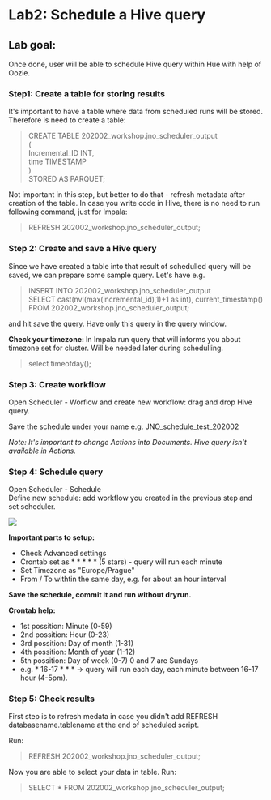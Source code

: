 # Lab2: Schedule a Hive query

## Lab goal: 
Once done, user will be able to schedule Hive query within Hue with help of Oozie. 

### Step1: Create a table for storing results
It's important to have a table where data from scheduled runs will be stored. Therefore is need to create a table: 

> CREATE TABLE 202002_workshop.jno_scheduler_output <br>
> ( <br>
> Incremental_ID INT, <br> 
> time TIMESTAMP <br> 
> ) <br>
> STORED AS PARQUET; 

Not important in this step, but better to do that - refresh metadata after creation of the table. In case you write code in Hive, there is no need to run following command, just for Impala: 

> REFRESH 202002_workshop.jno_scheduler_output; 


### Step 2: Create and save a Hive query
Since we have created a table into that result of schedulled query will be saved, we can prepare some sample query. Let's have e.g.

> INSERT INTO 202002_workshop.jno_scheduler_output <br>
> SELECT cast(nvl(max(incremental_id),1)+1 as int), current_timestamp() FROM 202002_workshop.jno_scheduler_output; <br>

and hit save the query. Have only this query in the query window. 

<b> Check your timezone: </b> In Impala run query that will informs you about timezone set for cluster. Will be needed later during schedulling.

> select timeofday();

### Step 3: Create workflow
Open Scheduler - Worflow and create new workflow: drag and drop Hive query. 

Save the schedule under your name e.g. JNO_schedule_test_202002

<i> Note: It's important to change Actions into Documents. Hive query isn't available in Actions. </i>

### Step 4: Schedule query
Open Scheduler - Schedule </br>
Define new schedule: add workflow you created in the previous step and set scheduler. </br>

![](printscreens/Scheduler.png)

<b> Important parts to setup: </b>
* Check Advanced settings
* Crontab set as * * * * *  (5 stars) - query will run each minute
* Set Timezone as "Europe/Prague" 
* From / To withtin the same day, e.g. for about an hour interval

<b> Save the schedule, commit it and run without dryrun. </b>


<b> Crontab help: </b> </br>
* 1st possition: Minute (0-59) </br>
* 2nd possition: Hour (0-23)</br>
* 3rd possition: Day of month (1-31) </br>
* 4th possition: Month of year (1-12) </br>
* 5th possition: Day of week (0-7) 0 and 7 are Sundays </br>
* e.g. * 16-17 * * *  -> query will run each day, each minute between 16-17 hour (4-5pm). 
               
### Step 5: Check results
First step is to refresh medata in case you didn't add REFRESH databasename.tablename at the end of scheduled script.

Run:
> REFRESH 202002_workshop.jno_scheduler_output; 

Now you are able to select your data in table. Run: 
> SELECT * FROM 202002_workshop.jno_scheduler_output;

